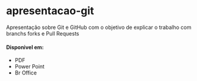 # apresentacao-git
Apresentação sobre Git e GitHub com o objetivo de explicar o trabalho com branchs forks e Pull Requests
#### Disponivel em: 
* PDF
* Power Point 
* Br Office
